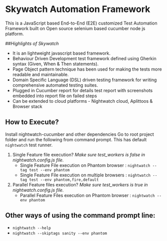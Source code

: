 # Skywatch Automation Framework
  This is a JavaScript based End-to-End (E2E) customized Test Automation Framework built on Open source selenium based cucumber node js platform.

##*Highlights of Skywatch*
  * It is an  lightweight javascript based framework.
  * Behaviour Driven Development test framework defined using Gherkin syntax (Given, When & Then statements).
  * Page Object pattern technique has been used for making the tests more readable and maintainable.
  * Domain Specific Language (DSL) driven testing framework for writing comprehensive automated testing suites.
  * Plugged in Cucumber report for details test report with screenshots embedded into report file on failed steps 
  * Can be extended to cloud platforms - Nightwatch cloud, Aplittoos & Browser stack



## How to Execute?
  Install nightwatch-cucumber and other dependencies
  Go to root project folder and run the following from command prompt. This has default `nightwatch` test runner.
  1. Single Feature file execution?
      *Make sure test_workers is false in nightwatch.config.js file.*
      * Single Feature File execution on Phantom browser    : `nightwatch --tag test --env phantom`
      * Single Feature File execution on multiple browsers  : `nightwatch --tag test --env phantom,fire,default`
  2. Parallel Feature files execution?
      *Make sure test_workers is true in nightwatch.config.js file.*
      * Parallel Feature Files execution on Phantom browser : `nightwatch --env phantom`

## Other ways of using the command prompt line:
  * `nightwatch --help`
  * `nightwatch --skiptags sanity --env phantom`
